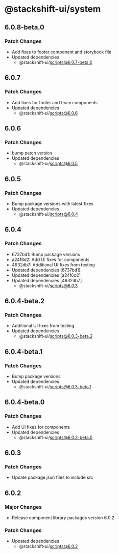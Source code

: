 # @stackshift-ui/system

## 6.0.8-beta.0

### Patch Changes

- Add fixes to footer component and storybook file
- Updated dependencies
  - @stackshift-ui/scripts@6.0.7-beta.0

## 6.0.7

### Patch Changes

- Add fixes for footer and team components
- Updated dependencies
  - @stackshift-ui/scripts@6.0.6

## 6.0.6

### Patch Changes

- bump patch version
- Updated dependencies
  - @stackshift-ui/scripts@6.0.5

## 6.0.5

### Patch Changes

- Bump package versions with latest fixes
- Updated dependencies
  - @stackshift-ui/scripts@6.0.4

## 6.0.4

### Patch Changes

- 6737bd1: Bump package versions
- a24f6d2: Add UI fixes for components
- 4932db7: Additional UI fixes from testing
- Updated dependencies [6737bd1]
- Updated dependencies [a24f6d2]
- Updated dependencies [4932db7]
  - @stackshift-ui/scripts@6.0.3

## 6.0.4-beta.2

### Patch Changes

- Additional UI fixes from testing
- Updated dependencies
  - @stackshift-ui/scripts@6.0.3-beta.2

## 6.0.4-beta.1

### Patch Changes

- Bump package versions
- Updated dependencies
  - @stackshift-ui/scripts@6.0.3-beta.1

## 6.0.4-beta.0

### Patch Changes

- Add UI fixes for components
- Updated dependencies
  - @stackshift-ui/scripts@6.0.3-beta.0

## 6.0.3

### Patch Changes

- Update package.json files to include src

## 6.0.2

### Major Changes

- Release component library packages version 6.0.2

### Patch Changes

- Updated dependencies
  - @stackshift-ui/scripts@6.0.2
